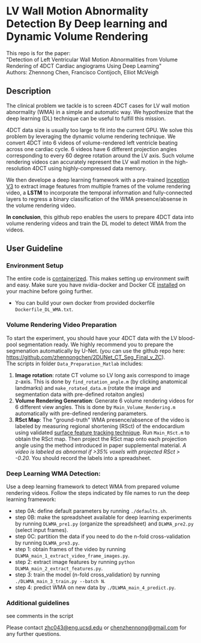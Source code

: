 # LV Wall Motion Abnormality Detection By Deep learning and Dynamic Volume Rendering

This repo is for the paper: <br />
"Detection of Left Ventricular Wall Motion Abnormalities from Volume Rendering of 4DCT Cardiac angiograms Using Deep Learning" <br />
Authors: Zhennong Chen, Francisco Contijoch, Elliot McVeigh<br />


## Description
The clinical problem we tackle is to screen 4DCT cases for LV wall motion abnormality (WMA) in a simple and automatic way. We hypothesize that the deep learning (DL) technique can be useful to fulfill this mission. 

4DCT data size is usually too large to fit into the current GPU. We solve this problem by leveraging the dynamic volume rendering technique. We convert 4DCT into 6 videos of volume-rendered left ventricle beating across one cardiac cycle. 6 videos have 6 different projection angles corresponding to every 60 degree rotation around the LV axis. Such volume rendering videos can accurately represent the LV wall motion in the high-resolution 4DCT using highly-compressed data memory.

We then develope a deep learning framework with a pre-trained [Inception V3](https://www.tensorflow.org/api_docs/python/tf/keras/applications/inception_v3/InceptionV3) to extract image features from multiple frames of the volume rendering video, a **LSTM** to incorporate the temporal information and fully-connected layers to regress a binary classification of the WMA presence/absense in the volume rendering video.

**In conclusion**, this github repo enables the users to prepare 4DCT data into volume rendering videos and train the DL model to detect WMA from the videos.


## User Guideline
### Environment Setup
The entire code is [containerized](https://www.docker.com/resources/what-container). This makes setting up environment swift and easy. Make sure you have nvidia-docker and Docker CE [installed](https://docs.nvidia.com/datacenter/cloud-native/container-toolkit/install-guide.html#docker) on your machine before going further. <br />
- You can build your own docker from provided dockerfile ```Dockerfile_DL_WMA.txt```. 

### Volume Rendering Video Preparation
To start the experiment, you should have your 4DCT data with the LV blood-pool segmentation ready. We highly recommend you to prepare the segmenation automatically by U-Net. (you can use the github repo here: https://github.com/zhennongchen/2DUNet_CT_Seg_Final_v_ZC). <br />
The scripts in folder ```Data_Preparation_Matlab``` includes:
1. **Image rotation**: rotate CT volume so LV long axis correspond to image z-axis. This is done by ```find_rotation_angle.m``` (by clicking anatomical landmarks) and ```make_rotated_data.m``` (rotate the image and segmentation data with pre-defined rotaiton angles)
2. **Volume Rendering Generation**: Generate 6 volume rendering videos for 6 different view angles. This is done by ```Main_Volume_Rendering.m``` automatically with pre-defined rendering parameters.
3. **RSct Map**: The "ground-truth" WMA presence/absence of the video is labeled by measuring regional shortening (RSct) of the endocardium using validated [surface feature tracking technique](https://www.ahajournals.org/doi/full/10.1161/CIRCIMAGING.111.970061). Run ```Main_RSct.m``` to obtain the RSct map. Then project the RSct map onto each projection angle using the method introduced in paper supplemental material. *A video is labeled as abnormal if >35% voxels with projected RSct > -0.20.* You should record the labels into a spreadsheet.


### Deep Learning WMA Detection:
Use a deep learning framework to detect WMA from prepared volume rendering videos. Follow the steps indicated by file names to run the deep learning framework:

- step 0A: define default parameters by running ```./defaults.sh```.<br />
- step 0B: make the spreadsheet available for deep learning experiments by running ```DLWMA_pre1.py``` (organize the spreadsheet) and ```DLWMA_pre2.py``` (select input frames).<br />
- step 0C: partition the data if you need to do the n-fold cross-validation by running ```DLWMA_pre3.py```.<br />
- step 1: obtain frames of the video by running ```DLWMA_main_1_extract_video_frame_images.py```.<br />
- step 2: extract image features by running ```python DLWMA_main_2_extract_features.py```.<br />
- step 3: train the model (n-fold cross_validation) by running ```./DLWMA_main_3_train.py --batch N```.<br />
- step 4: predict WMA on new data by ```./DLWMA_main_4_predict.py```.<br />


### Additional guidelines
see comments in the script

Please contact zhc043@eng.ucsd.edu or chenzhennong@gmail.com for any further questions.